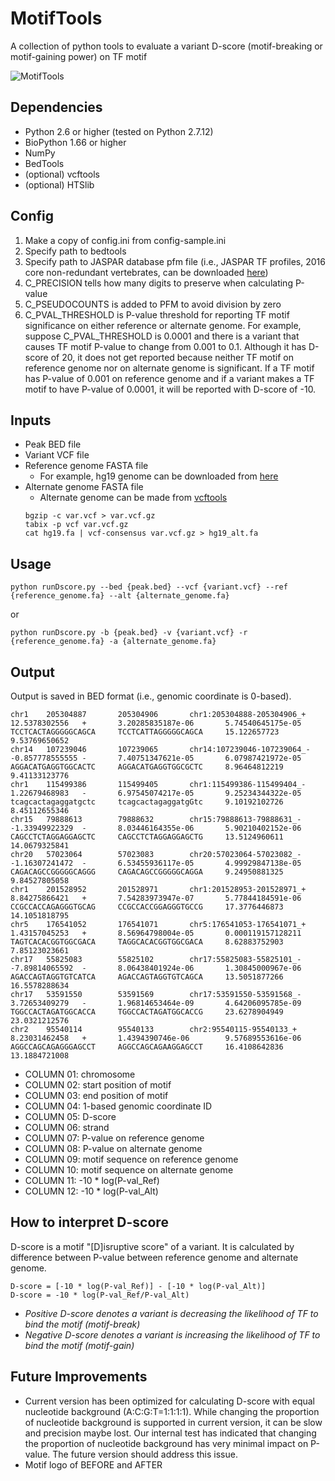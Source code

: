 # MotifTools
A collection of python tools to evaluate a variant D-score (motif-breaking or motif-gaining power) on TF motif

![MotifTools](https://docs.google.com/a/yale.edu/uc?authuser=1&id=0B1hrcjjDSLuXamFwakx1SHpuc28&export=download)

## Dependencies

* Python 2.6 or higher (tested on Python 2.7.12)
* BioPython 1.66 or higher
* NumPy
* BedTools
* (optional) vcftools
* (optional) HTSlib

## Config

1. Make a copy of config.ini from config-sample.ini
2. Specify path to bedtools
3. Specify path to JASPAR database pfm file (i.e., JASPAR TF profiles, 2016 core non-redundant vertebrates, can be downloaded [here](http://jaspar.genereg.net/html/DOWNLOAD/JASPAR_CORE/pfm/nonredundant/pfm_vertebrates.txt))
4. C_PRECISION tells how many digits to preserve when calculating P-value
5. C_PSEUDOCOUNTS is added to PFM to avoid division by zero
6. C_PVAL_THRESHOLD is P-value threshold for reporting TF motif significance on either reference or alternate genome. For example, suppose C_PVAL_THRESHOLD is 0.0001 and there is a variant that causes TF motif P-value to change from 0.001 to 0.1. Although it has D-score of 20, it does not get reported because neither TF motif on reference genome nor on alternate genome is significant. If a TF motif has P-value of 0.001 on reference genome and if a variant makes a TF motif to have P-value of 0.0001, it will be reported with D-score of -10.

## Inputs

* Peak BED file
* Variant VCF file
* Reference genome FASTA file
  * For example, hg19 genome can be downloaded from [here](http://hgdownload.cse.ucsc.edu/goldenPath/hg19/bigZips/)
* Alternate genome FASTA file
  * Alternate genome can be made from [vcftools](https://vcftools.github.io/index.html)
  ```shell
  bgzip -c var.vcf > var.vcf.gz
  tabix -p vcf var.vcf.gz
  cat hg19.fa | vcf-consensus var.vcf.gz > hg19_alt.fa
  ```
  

## Usage

```shell
python runDscore.py --bed {peak.bed} --vcf {variant.vcf} --ref {reference_genome.fa} --alt {alternate_genome.fa}
```

or

```shell
python runDscore.py -b {peak.bed} -v {variant.vcf} -r {reference_genome.fa} -a {alternate_genome.fa}
```

## Output

Output is saved in BED format (i.e., genomic coordinate is 0-based).

```
chr1    205304887       205304906       chr1:205304888-205304906_+      12.5378302556   +       3.20285835187e-06       5.74540645175e-05       TCCTCACTAGGGGGCAGCA     TCCTCATTAGGGGGCAGCA     15.122657723    9.53769650652
chr14   107239046       107239065       chr14:107239046-107239064_-     -0.857778555555 -       7.40751347621e-05       6.07987421972e-05       AGGACATGAGGTGGCACTC     AGGACATGAGGTGGCGCTC     8.96464812219   9.41133123776
chr1    115499386       115499405       chr1:115499386-115499404_-      1.22679468983   -       6.97545074217e-05       9.25234344322e-05       tcagcactagaggatgctc     tcagcactagaggatgGtc     9.10192102726   8.45112655346
chr15   79888613        79888632        chr15:79888613-79888631_-       -1.33949922329  -       8.03446164355e-06       5.90210402152e-06       CAGCCTCTAGGAGGAGCTC     CAGCCTCTAGGAGGAGCTG     13.5124960611   14.0679325841
chr20   57023064        57023083        chr20:57023064-57023082_-       -1.16307241472  -       6.53455936117e-05       4.99929847138e-05       CAGACAGCCGGGGGCAGGG     CAGACAGCCGGGGGCAGGA     9.24950881325   9.84527805058
chr1    201528952       201528971       chr1:201528953-201528971_+      8.84275866421   +       7.54283973947e-07       5.77844184591e-06       CCGCCACCAGAGGGTGCAG     CCGCCACCGGAGGGTGCCG     17.3776446873   14.1051818795
chr5    176541052       176541071       chr5:176541053-176541071_+      1.43157045253   +       8.56964798004e-05       0.000119157128211       TAGTCACACGGTGGCGACA     TAGGCACACGGTGGCGACA     8.62883752903   7.85123023661
chr17   55825083        55825102        chr17:55825083-55825101_-       -7.89814065592  -       8.06438401924e-06       1.30845000967e-06       AGACCAGTAGGTGTCATCA     AGACCAGTAGGTGTCAGCA     13.5051877266   16.5578288634
chr17   53591550        53591569        chr17:53591550-53591568_-       3.72653409279   -       1.96814653464e-09       4.64206095785e-09       TGGCCACTAGATGGCACCA     TGGCCACTAGATGGCACCG     23.6278904949   23.0321212576
chr2    95540114        95540133        chr2:95540115-95540133_+        8.23031462458   +       1.4394390746e-06        9.57689553616e-06       AGGCCAGCAGAGGGAGCCT     AGGCCAGCAGAAGGAGCCT     16.4108642836   13.1884721008
```

* COLUMN 01: chromosome
* COLUMN 02: start position of motif
* COLUMN 03: end position of motif
* COLUMN 04: 1-based genomic coordinate ID
* COLUMN 05: D-score
* COLUMN 06: strand
* COLUMN 07: P-value on reference genome
* COLUMN 08: P-value on alternate genome
* COLUMN 09: motif sequence on reference genome
* COLUMN 10: motif sequence on alternate genome
* COLUMN 11: -10 * log(P-val_Ref)
* COLUMN 12: -10 * log(P-val_Alt)

## How to interpret D-score

D-score is a motif "[D]isruptive score" of a variant. It is calculated by difference between P-value between reference genome and alternate genome.

```
D-score = [-10 * log(P-val_Ref)] - [-10 * log(P-val_Alt)]
D-score = -10 * log(P-val_Ref/P-val_Alt)
```

* *Positive D-score denotes a variant is decreasing the likelihood of TF to bind the motif (motif-break)*
* *Negative D-score denotes a variant is increasing the likelihood of TF to bind the motif (motif-gain)*


## Future Improvements

* Current version has been optimized for calculating D-score with equal nucleotide background (A:C:G:T=1:1:1:1). While changing the proportion of nucleotide background is supported in current version, it can be slow and precision maybe lost. Our internal test has indicated that changing the proportion of nucleotide background has very minimal impact on P-value. The future version should address this issue.
* Motif logo of BEFORE and AFTER
